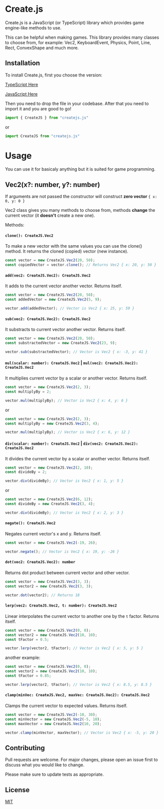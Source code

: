 # Create.js

Create.js is a JavaScript (or TypeScript) library which provides game engine-like methods to use.

This can be helpful when making games. This library provides many classes to choose from, for example: Vec2, KeyboardEvent, Physics, Point, Line, Rect, ConvexShape and much more.

## Installation

To install Create.js, first you choose the version:

[TypeScript Here](https://raw.githubusercontent.com/SPRsosso/Create.js/refs/heads/main/ts/createjs.ts)

[JavaScript Here](https://raw.githubusercontent.com/SPRsosso/Create.js/refs/heads/main/js/createjs.js)

Then you need to drop the file in your codebase. After that you need to import it and you are good to go!

```typescript
import { CreateJS } from "createjs.js"
```

or

```typescript
import CreateJS from "createjs.js"
```

# Usage

You can use it for basicaly anything but it is suited for game programming.

## Vec2(x?: number, y?: number)

If arguments are not passed the constructor will construct **zero vector** `{ x: 0, y: 0 }`

Vec2 class gives you many methods to choose from, methods **change** the current vector (it **doesn't** create a new one). 

Methods:

#### `clone(): CreateJS.Vec2`

To make a new vector with the same values you can use the clone() method. It returns the cloned (copied) vector (new instance).

```typescript
const vector = new CreateJS.Vec2(20, 50);
const copiedVector = vector.clone(); // Returns Vec2 { x: 20, y: 50 }
```

#### `add(vec2: CreateJS.Vec2): CreateJS.Vec2`

It adds to the current vector another vector. Returns itself.

```typescript
const vector = new CreateJS.Vec2(20, 50); 
const addedVector = new CreateJS.Vec2(5, 9);

vector.add(addedVector); // Vector is Vec2 { x: 25, y: 59 }
```

#### `sub(vec2: CreateJS.Vec2): CreateJS.Vec2`

It substracts to current vector another vector. Returns itself.

```typescript
const vector = new CreateJS.Vec2(20, 50);
const substractedVector = new CreateJS.Vec2(23, 9);

vector.sub(substractedVector); // Vector is Vec2 { x: -3, y: 41 }
```

#### `mul(scalar: number): CreateJS.Vec2` | `mul(vec2: CreateJS.Vec2): CreateJS.Vec2`

It multiplies current vector by a scalar or another vector. Returns itself.

```typescript
const vector = new CreateJS.Vec2(2, 3);
const multiplyBy = 2;

vector.mul(multiplyBy); // Vector is Vec2 { x: 4, y: 6 }
```
or
```typescript
const vector = new CreateJS.Vec2(2, 3);
const multiplyBy = new CreateJS.Vec2(3, 4);

vector.mul(multiplyBy); // Vector is Vec2 { x: 6, y: 12 }
```

#### `div(scalar: number): CreateJS.Vec2` | `div(vec2: CreateJS.Vec2): CreateJS.Vec2`

It divides the current vector by a scalar or another vector. Returns itself.

```typescript
const vector = new CreateJS.Vec2(2, 10);
const divideBy = 2;

vector.div(divideBy); // Vector is Vec2 { x: 1, y: 5 }
```
or
```typescript
const vector = new CreateJS.Vec2(6, 12);
const divideBy = new CreateJS.Vec2(3, 4);

vector.div(divideBy); // Vector is Vec2 { x: 2, y: 3 }
```

#### `negate(): CreateJS.Vec2`

Negates current vector's x and y. Returns itself.

```typescript
const vector = new CreateJS.Vec2(-19, 26);

vector.negate(); // Vector is Vec2 { x: 19, y: -26 }
```

#### `dot(vec2: CreateJS.Vec2): number`

Returns dot product between current vector and other vector.

```typescript
const vector = new CreateJS.Vec2(3, 3);
const vector2 = new CreateJS.Vec2(3, 3);

vector.dot(vector2); // Returns 18
```

#### `lerp(vec2: CreateJS.Vec2, t: number): CreateJS.Vec2`

Linear interpolates the current vector to another one by the `t` factor. Returns itself.

```typescript
const vector = new CreateJS.Vec2(0, 0);
const vector2 = new CreateJS.Vec2(10, 10);
const tFactor = 0.5;

vector.lerp(vector2, tFactor); // Vector is Vec2 { x: 5, y: 5 }
```
another example:
```typescript
const vector = new CreateJS.Vec2(0, 0);
const vector2 = new CreateJS.Vec2(10, 10);
const tFactor = 0.85;

vector.lerp(vector2, tFactor); // Vector is Vec2 { x: 8.5, y: 8.5 }
```

#### `clamp(minVec: CreateJS.Vec2, maxVec: CreateJS.Vec2): CreateJS.Vec2`

Clamps the current vector to expected values. Returns itself.


```typescript
const vector = new CreateJS.Vec2(-10, 30);
const minVector = new CreateJS.Vec2(-5, 10);
const maxVector = new CreateJS.Vec2(10, 20);

vector.clamp(minVector, maxVector); // Vector is Vec2 { x: -5, y: 20 }
```


## Contributing

Pull requests are welcome. For major changes, please open an issue first
to discuss what you would like to change.

Please make sure to update tests as appropriate.

## License

[MIT](https://choosealicense.com/licenses/mit/)
